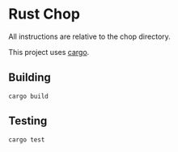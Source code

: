 # Rust Chop

All instructions are relative to the chop directory.

This project uses [cargo](https://crates.io/).

## Building

```cargo build```

## Testing

```cargo test```
